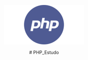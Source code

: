 <p align = "center">
  <img src="https://github.com/miguelsrrobo/php_Estudo/blob/main/logo/1*Y1hq9sHXG26Fyhys81z8rg.png" alt="php_logo" width="50%" />
</p>
<p align = "center">
  # PHP_Estudo
</p>

